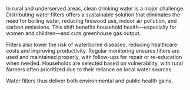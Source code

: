 In rural and underserved areas, clean drinking water is a major challenge. Distributing water filters offers a sustainable solution that eliminates the need for boiling water, reducing firewood use, indoor air pollution, and carbon emissions. This shift benefits household health—especially for women and children—and cuts greenhouse gas output.

Filters also lower the risk of waterborne diseases, reducing healthcare costs and improving productivity. Regular monitoring ensures filters are used and maintained properly, with follow-ups for repair or re-education when needed. Households are selected based on vulnerability, with rural farmers often prioritized due to their reliance on local water sources.

Water filters thus deliver both environmental and public health gains.
